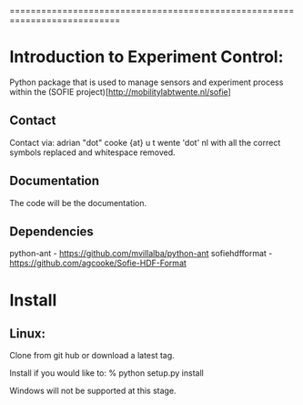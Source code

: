 ===========================================================================

Introduction to Experiment Control:
============
Python package that is used to manage sensors and experiment process within the (SOFIE project)[http://mobilitylabtwente.nl/sofie]

Contact
-------
Contact via:
    adrian "dot" cooke {at} u t wente 'dot' nl with all the correct symbols
replaced and whitespace removed.

Documentation
-------------
The code will be the documentation.

Dependencies
------------
python-ant - https://github.com/mvillalba/python-ant
sofiehdfformat - https://github.com/agcooke/Sofie-HDF-Format

Install
===========
Linux:
-------
Clone from git hub or download a latest tag.

Install if you would like to:
% python setup.py install

Windows will not be supported at this stage.
